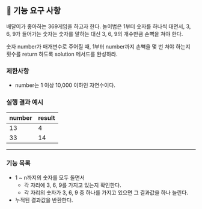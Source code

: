 ## 🚀 기능 요구 사항

배달이가 좋아하는 369게임을 하고자 한다. 놀이법은 1부터 숫자를 하나씩 대면서, 3, 6, 9가 들어가는 숫자는 숫자를 말하는 대신 3, 6, 9의 개수만큼 손뼉을 쳐야 한다.

숫자 number가 매개변수로 주어질 때, 1부터 number까지 손뼉을 몇 번 쳐야 하는지 횟수를 return 하도록 solution 메서드를 완성하라.

### 제한사항

- number는 1 이상 10,000 이하인 자연수이다.

### 실행 결과 예시

| number | result |
| --- | --- |
| 13 | 4 |
| 33 | 14 |

---
### 기능 목록
- 1 ~ n까지의 숫자를 모두 돌면서
    - 각 자리에 3, 6, 9를 가지고 있는지 확인한다.
    - 각 자리의 숫자가 3, 6, 9 중 하나를 가지고 있으면 그 결과값을 하나 늘린다.
- 누적된 결과값을 반환한다.